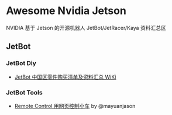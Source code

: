# Awesome Nvidia Jetson
NVIDIA 基于 Jetson 的开源机器人 JetBot/JetRacer/Kaya 资料汇总区

## JetBot

### JetBot Diy
- [JetBot 中国区零件购买清单及资料汇总 WiKi](https://github.com/unbug/NVIDIA-JetBot-Diy/wiki)

### JetBot Tools
- [Remote Control 用网页控制小车](https://github.com/mayuanjason/mbot/wiki/Remote-Control) by @mayuanjason
